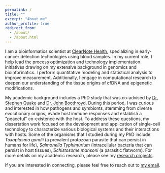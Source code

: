 ```yaml
---
permalink: /
title: ""
excerpt: "About me"
author_profile: true
redirect_from: 
  - /about/
  - /about.html
---
```


I am a bioinformatics scientist at [ClearNote Health](https://www.clearnotehealth.com/), specializing in early-cancer detection technologies using blood samples. In my current role, I help lead the process optimization and technology implementation initiatives drawing on my extensive background in genomics and bioinformatics. I perform quantitative modeling and statistical analysis to improve measurement. Additionally, I engage in computational research to deepen our understanding of the tissue origins of cfDNA and epigenetic modifications.

My academic background includes a PhD study that was co-advised by [Dr. Stephen Quake](https://quakelab.stanford.edu/) and [Dr. John Boothroyd](https://med.stanford.edu/boothroydlab/lab-members/john-boothroyd.html). During this period, I was curious and interested in how pathogens and symbionts, stemming from diverse evolutionary origins, evade host immune responses and establish a "peaceful" co-existence with the host. To address these questions, my dissertation work focused on the development and application of single-cell technology to characterize various biological systems and their interactions with hosts. Some of the organisms that I studied during my PhD include *Toxoplasma gondii* (a prevalent protozoan parasite that can persist in humans for life), *Salmonella Typhimurium* (intracellular bacteria that can persist in host tissues), *Schistosome mansoni* (a parasitic flatworm). For more details on my academic research, please see my [research projects](publications).

If you are interested in connecting, please feel free to reach out to [my email](mailto:xuesoso@gmail.com). 
